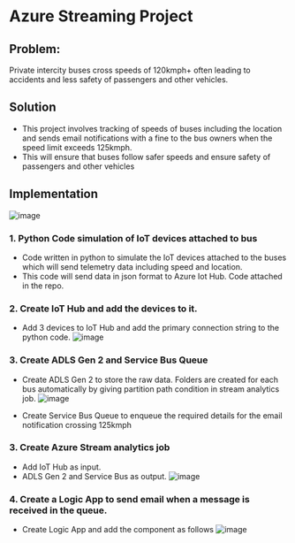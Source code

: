 # Azure Streaming Project

## Problem: 
Private intercity buses cross speeds of 120kmph+ often leading to accidents and less safety of passengers and other vehicles.

## Solution
- This project involves tracking of speeds of buses including the location and sends email notifications with a fine to the bus owners when the speed limit exceeds 125kmph.
- This will ensure that buses follow safer speeds and ensure safety of passengers and other vehicles

## Implementation

![image](https://github.com/Subramanian-Thiagarajan/ADE_Streaming_Project/assets/96657323/959e9019-e66e-46f9-befc-7e7ac4999307)

### 1. Python Code simulation of IoT devices attached to bus
- Code written in python to simulate the IoT devices attached to the buses which will send telemetry data including speed and location.
- This code will send data in json format to Azure Iot Hub. Code attached in the repo.

### 2. Create IoT Hub and add the devices to it.
- Add 3 devices to IoT Hub and add the primary connection string to the python code.
  ![image](https://github.com/Subramanian-Thiagarajan/ADE_Streaming_Project/assets/96657323/8f14d519-9c92-44f0-b225-aee29cad1ee6)

### 3. Create ADLS Gen 2 and Service Bus Queue
- Create ADLS Gen 2 to store the raw data. Folders are created for each bus automatically by giving partition path condition in stream analytics job.
  ![image](https://github.com/Subramanian-Thiagarajan/ADE_Streaming_Project/assets/96657323/53f1cb24-ed78-45f8-a7b4-95cff2579f18)

- Create Service Bus Queue to enqueue the required details for the email notification crossing 125kmph

### 3. Create Azure Stream analytics job
- Add IoT Hub as input.
- ADLS Gen 2 and Service Bus as output.
  ![image](https://github.com/Subramanian-Thiagarajan/ADE_Streaming_Project/assets/96657323/06ac4973-f0bc-464e-aad2-be884a13af35)


### 4. Create a Logic App to send email when a message is received in the queue.
- Create Logic App and add the component as follows
  ![image](https://github.com/Subramanian-Thiagarajan/ADE_Streaming_Project/assets/96657323/64f4ac4d-eeec-4236-b027-4035fa1a960b)

